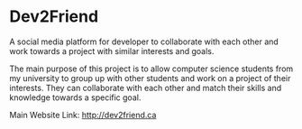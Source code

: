 # Dev2Friend
A social media platform for developer to collaborate with each other and work towards a project with similar interests and goals.

The main purpose of this project is to allow computer science students from my university to group up with other students and work on a project of their interests. They can collaborate with each other and match their skills and knowledge towards a specific goal.

Main Website Link: http://dev2friend.ca
